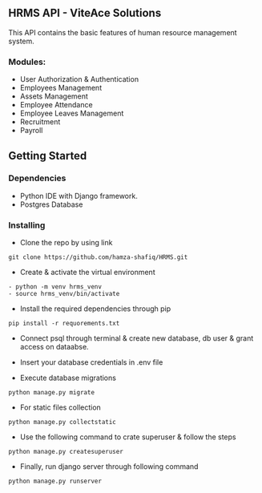 ## HRMS API - ViteAce Solutions

This API contains the basic features of human resource management system.

### Modules:
* User Authorization & Authentication
* Employees Management
* Assets Management
* Employee Attendance
* Employee Leaves Management
* Recruitment
* Payroll

## Getting Started
### Dependencies
* Python IDE with Django framework.
* Postgres Database

### Installing

* Clone the repo by using link
```
git clone https://github.com/hamza-shafiq/HRMS.git
```
* Create & activate the virtual environment
```
- python -m venv hrms_venv
- source hrms_venv/bin/activate
```
* Install the required dependencies through pip
```
pip install -r requorements.txt
```
* Connect psql through terminal & create new database, db user & grant access on dataabse.

* Insert your database credentials in .env file
* Execute database migrations
```
python manage.py migrate
```
* For static files collection
```
python manage.py collectstatic
```
* Use the following command to crate superuser & follow the steps
```
python manage.py createsuperuser
```
* Finally, run django server through following command
```
python manage.py runserver
```